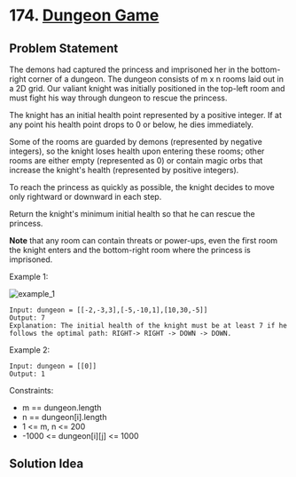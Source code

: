# 174. [Dungeon Game](https://leetcode.com/problems/dungeon-game)

## Problem Statement
The demons had captured the princess and imprisoned her in the bottom-right corner of a dungeon. The dungeon consists of m x n rooms laid out in a 2D grid. Our valiant knight was initially positioned in the top-left room and must fight his way through dungeon to rescue the princess.

The knight has an initial health point represented by a positive integer. If at any point his health point drops to 0 or below, he dies immediately.

Some of the rooms are guarded by demons (represented by negative integers), so the knight loses health upon entering these rooms; other rooms are either empty (represented as 0) or contain magic orbs that increase the knight's health (represented by positive integers).

To reach the princess as quickly as possible, the knight decides to move only rightward or downward in each step.

Return the knight's minimum initial health so that he can rescue the princess.

**Note** that any room can contain threats or power-ups, even the first room the knight enters and the bottom-right room where the princess is imprisoned.

Example 1:

<img align="middle" src="https://assets.leetcode.com/uploads/2021/03/13/dungeon-grid-1.jpg" alt="example_1"/>

```
Input: dungeon = [[-2,-3,3],[-5,-10,1],[10,30,-5]]
Output: 7
Explanation: The initial health of the knight must be at least 7 if he follows the optimal path: RIGHT-> RIGHT -> DOWN -> DOWN.
```
Example 2:
```
Input: dungeon = [[0]]
Output: 1
```

Constraints:

* m == dungeon.length
* n == dungeon[i].length
* 1 <= m, n <= 200
* -1000 <= dungeon[i][j] <= 1000

## Solution Idea

